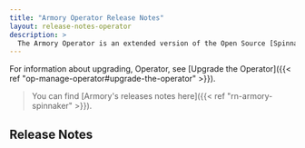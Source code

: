 ```yaml
---
title: "Armory Operator Release Notes"
layout: release-notes-operator
description: >
  The Armory Operator is an extended version of the Open Source [Spinnaker Operator](https://www.armory.io/blog/spinnaker-operator/), a Kubernetes operator that deploys and manages Spinnaker using familiar tools.
---
```


For information about upgrading, Operator, see [Upgrade the Operator]({{< ref "op-manage-operator#upgrade-the-operator" >}}).

> You can find [Armory's releases notes here]({{< ref "rn-armory-spinnaker" >}}).


## Release Notes
<h3><a class="fas fa-rss" target="_blank" href="https://docs.armory.io/armory-enterprise/release-notes/rn-armory-operator/index.xml"></a></h3>